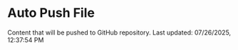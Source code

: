 # Auto Push File

Content that will be pushed to GitHub repository.
Last updated: 07/26/2025, 12:37:54 PM